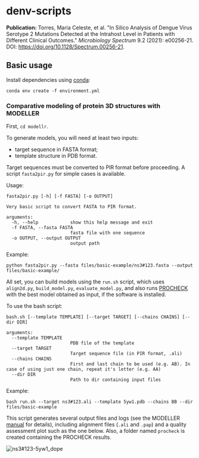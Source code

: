 # denv-scripts

**Publication:**
Torres, Maria Celeste, et al. "In Silico Analysis of Dengue Virus Serotype 2 Mutations Detected at the Intrahost Level in Patients with Different Clinical Outcomes." *Microbiology Spectrum* 9.2 (2021): e00256-21. DOI: https://doi.org/10.1128/Spectrum.00256-21.

## Basic usage

Install dependencies using [conda](https://docs.conda.io/projects/conda/en/latest/user-guide/tasks/manage-environments.html#creating-an-environment-from-an-environment-yml-file):
```
conda env create -f environment.yml
```

### Comparative modeling of protein 3D structures with MODELLER 
First, `cd modellr`. 

To generate models, you will need at least two inputs: 
* target sequence in FASTA format;
* template structure in PDB format.

Target sequences must be converted to PIR format before proceeding. A script `fasta2pir.py` for simple cases is available.

Usage:
```
fasta2pir.py [-h] [-f FASTA] [-o OUTPUT]

Very basic script to convert FASTA to PIR format.

arguments:
  -h, --help            show this help message and exit
  -f FASTA, --fasta FASTA
                        fasta file with one sequence
  -o OUTPUT, --output OUTPUT
                        output path
```

Example:
```
python fasta2pir.py --fasta files/basic-example/ns3#123.fasta --output files/basic-example/
```

All set, you can build models using the `run.sh` script, which uses `align2d.py`, `build_model.py`, `evaluate_model.py`, and also runs [PROCHECK](https://www.ebi.ac.uk/thornton-srv/software/PROCHECK/download.html) with the best model obtained as input, if the software is installed.

To use the bash script:
```
bash.sh [--template TEMPLATE] [--target TARGET] [--chains CHAINS] [--dir DIR]

arguments:
  --template TEMPLATE
                        PDB file of the template
  --target TARGET
                        Target sequence file (in PIR format, .ali)
  --chains CHAINS
                        First and last chain to be used (e.g. AB). In case of using just one chain, repeat it's letter (e.g. AA)
  --dir DIR     
                        Path to dir containing input files
```

Example:
```
bash run.sh --target ns3#123.ali --template 5yw1.pdb --chains BB --dir files/basic-example
```

This script generates several output files and logs (see the MODELLER [manual](https://salilab.org/modeller/manual/) for details), including alignment files (`.ali` and `.pap`) and a quality assessment plot such as the one below. Also, a folder named `procheck` is created containing the PROCHECK results. 

![ns3#123-5yw1_dope](https://user-images.githubusercontent.com/25796259/114647974-5f309d80-9cb4-11eb-979b-9c33d5e78170.png)

